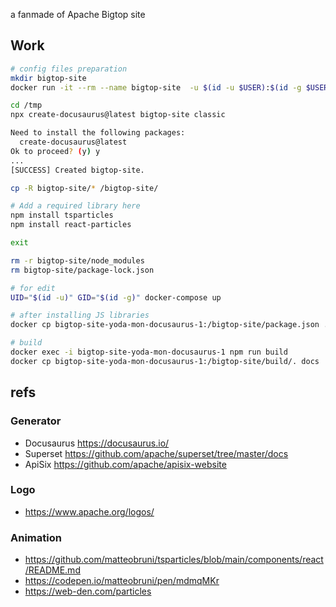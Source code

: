 a fanmade of Apache Bigtop site

## Work
```sh
# config files preparation
mkdir bigtop-site
docker run -it --rm --name bigtop-site  -u $(id -u $USER):$(id -g $USER) -v $(pwd)/bigtop-site:/bigtop-site node:16.16.0-buster bash

cd /tmp
npx create-docusaurus@latest bigtop-site classic

Need to install the following packages:
  create-docusaurus@latest
Ok to proceed? (y) y
...
[SUCCESS] Created bigtop-site.

cp -R bigtop-site/* /bigtop-site/

# Add a required library here
npm install tsparticles
npm install react-particles

exit

rm -r bigtop-site/node_modules
rm bigtop-site/package-lock.json
```

```sh
# for edit
UID="$(id -u)" GID="$(id -g)" docker-compose up
```

```sh
# after installing JS libraries 
docker cp bigtop-site-yoda-mon-docusaurus-1:/bigtop-site/package.json .
```

```sh
# build
docker exec -i bigtop-site-yoda-mon-docusaurus-1 npm run build
docker cp bigtop-site-yoda-mon-docusaurus-1:/bigtop-site/build/. docs
```

## refs
### Generator
- Docusaurus https://docusaurus.io/
- Superset https://github.com/apache/superset/tree/master/docs
- ApiSix https://github.com/apache/apisix-website

### Logo
- https://www.apache.org/logos/

### Animation
- https://github.com/matteobruni/tsparticles/blob/main/components/react/README.md
- https://codepen.io/matteobruni/pen/mdmqMKr
- https://web-den.com/particles